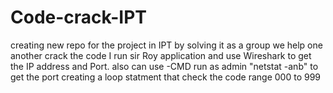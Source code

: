 # Code-crack-IPT
creating new repo for the project in IPT
by solving it as a group we help one another crack the code
I run sir Roy application and use Wireshark to get the IP address and Port.
also can use -CMD run as admin "netstat -anb" to get the port
creating a loop statment that check the code range 000 to 999


